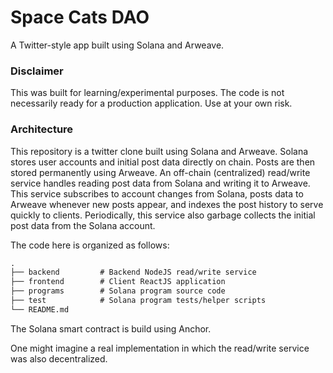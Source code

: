 # Space Cats DAO

A Twitter-style app built using Solana and Arweave.

### Disclaimer

This was built for learning/experimental purposes. The code is not necessarily ready for a production application. Use at your own risk.

### Architecture

This repository is a twitter clone built using Solana and Arweave. Solana stores user accounts and initial post data directly on chain. Posts are then stored permanently using Arweave. An off-chain (centralized) read/write service handles reading post data from Solana and writing it to Arweave. This service subscribes to account changes from Solana, posts data to Arweave whenever new posts appear, and indexes the post history to serve quickly to clients. Periodically, this service also garbage collects the initial post data from the Solana account.

The code here is organized as follows:

```md
.
├── backend         # Backend NodeJS read/write service
├── frontend        # Client ReactJS application
├── programs        # Solana program source code
├── test            # Solana program tests/helper scripts
└── README.md
```

The Solana smart contract is build using Anchor.

One might imagine a real implementation in which the read/write service was also decentralized.
